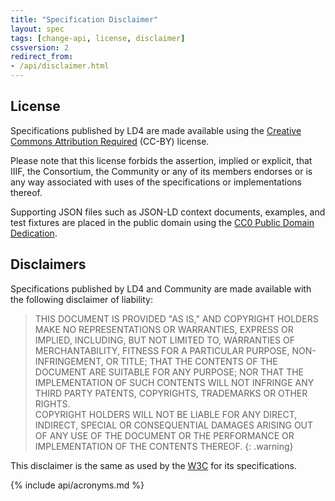 ```yaml
---
title: "Specification Disclaimer"
layout: spec
tags: [change-api, license, disclaimer]
cssversion: 2
redirect_from:
- /api/disclaimer.html
---
```


## License

Specifications published by LD4 are made available using the [Creative Commons Attribution Required][cc-by] (CC-BY) license.

Please note that this license forbids the assertion, implied or explicit, that IIIF, the Consortium, the Community or any of its members endorses or is any way associated with uses of the specifications or implementations thereof.

Supporting JSON files such as JSON-LD context documents, examples, and test fixtures are placed in the public domain using the [CC0 Public Domain Dedication][cc0].

## Disclaimers

Specifications published by LD4 and Community are made available with the following disclaimer of liability:

> THIS DOCUMENT IS PROVIDED "AS IS," AND COPYRIGHT HOLDERS MAKE NO REPRESENTATIONS OR WARRANTIES, EXPRESS OR IMPLIED, INCLUDING, BUT NOT LIMITED TO, WARRANTIES OF MERCHANTABILITY, FITNESS FOR A PARTICULAR PURPOSE, NON-INFRINGEMENT, OR TITLE; THAT THE CONTENTS OF THE DOCUMENT ARE SUITABLE FOR ANY PURPOSE; NOR THAT THE IMPLEMENTATION OF SUCH CONTENTS WILL NOT INFRINGE ANY THIRD PARTY PATENTS, COPYRIGHTS, TRADEMARKS OR OTHER RIGHTS.<br/>
COPYRIGHT HOLDERS WILL NOT BE LIABLE FOR ANY DIRECT, INDIRECT, SPECIAL OR CONSEQUENTIAL DAMAGES ARISING OUT OF ANY USE OF THE DOCUMENT OR THE PERFORMANCE OR IMPLEMENTATION OF THE CONTENTS THEREOF.
{: .warning}

This disclaimer is the same as used by the [W3C][w3c] for its specifications.

[cc-by]: http://creativecommons.org/licenses/by/4.0/ "Creative Commons &mdash; Attribution 4.0 International"
[cc0]: https://creativecommons.org/publicdomain/zero/1.0/ "CC0 Public Domain Dedication"
[w3c]: http://www.w3.org/Consortium/Legal/2015/doc-license

{% include api/acronyms.md %}

